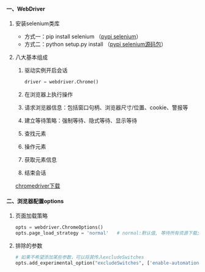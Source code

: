 #### 一、WebDriver

1. 安装selenium类库

   - 方式一：pip install selenium （[pypi selenium](https://pypi.org/project/selenium/)）
   - 方式二：python setup.py install （[pypi selenium源码包](https://pypi.org/project/selenium/#files)）

2. 八大基本组成

   1. 驱动实例开启会话

      ```python
      driver = webdriver.Chrome()
      ```

   2. 在浏览器上执行操作

   3. 请求浏览器信息：包括窗口句柄、浏览器尺寸/位置、cookie、警报等

   4. 建立等待策略：强制等待、隐式等待、显示等待

   5. 查找元素

   6. 操作元素

   7. 获取元素信息

   8. 结束会话

   [chromedriver下载](http://chromedriver.storage.googleapis.com/index.html)

#### 二、浏览器配置options

1. 页面加载策略

   ```python
   opts = webdriver.ChromeOptions()
   opts.page_load_strategy = 'normal'	# normal:默认值, 等待所有资源下载;eager:DOM 访问已准备就绪, 但诸如图像的其他资源可能仍在加载;none:完全不会阻塞 WebDriver
   ```

2. 排除的参数

   ```python
   # 如果不希望添加某些参数，可以将其传入excludeSwitches
   opts.add_experimental_option("excludeSwitches", ['enable-automation'])	# 关闭Chrome浏览器受自动控制的提示
   ```

   ​

